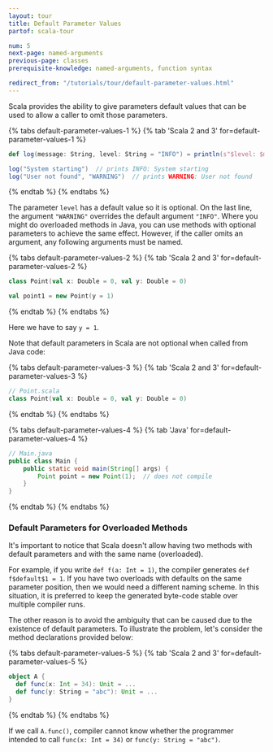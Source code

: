 ```yaml
---
layout: tour
title: Default Parameter Values
partof: scala-tour

num: 5
next-page: named-arguments
previous-page: classes
prerequisite-knowledge: named-arguments, function syntax

redirect_from: "/tutorials/tour/default-parameter-values.html"
---
```


Scala provides the ability to give parameters default values that can be used to allow a caller to omit those parameters.

{% tabs default-parameter-values-1 %}
{% tab 'Scala 2 and 3' for=default-parameter-values-1 %}
```scala mdoc
def log(message: String, level: String = "INFO") = println(s"$level: $message")

log("System starting")  // prints INFO: System starting
log("User not found", "WARNING")  // prints WARNING: User not found
```
{% endtab %}
{% endtabs %}


The parameter `level` has a default value so it is optional. On the last line, the argument `"WARNING"` overrides the default argument `"INFO"`. Where you might do overloaded methods in Java, you can use methods with optional parameters to achieve the same effect. However, if the caller omits an argument, any following arguments must be named.

{% tabs default-parameter-values-2 %}
{% tab 'Scala 2 and 3' for=default-parameter-values-2 %}
```scala mdoc
class Point(val x: Double = 0, val y: Double = 0)

val point1 = new Point(y = 1)
```
{% endtab %}
{% endtabs %}

Here we have to say `y = 1`.

Note that default parameters in Scala are not optional when called from Java code:

{% tabs default-parameter-values-3 %}
{% tab 'Scala 2 and 3' for=default-parameter-values-3 %}
```scala mdoc:reset
// Point.scala
class Point(val x: Double = 0, val y: Double = 0)
```
{% endtab %}
{% endtabs %}

{% tabs default-parameter-values-4 %}
{% tab 'Java' for=default-parameter-values-4 %}
```java
// Main.java
public class Main {
    public static void main(String[] args) {
        Point point = new Point(1);  // does not compile
    }
}
```
{% endtab %}
{% endtabs %}

### Default Parameters for Overloaded Methods

It's important to notice that Scala doesn't allow having two methods with default parameters and with the same name (overloaded).

For example, if you write `def f(a: Int = 1)`, the compiler generates `def f$default$1 = 1`. If you have two overloads with defaults on the same parameter position, then we would need a different naming scheme. In this situation, it is preferred to keep the generated byte-code stable over multiple compiler runs.

The other reason is to avoid the ambiguity that can be caused due to the existence of default parameters. To illustrate the problem, let's consider the method declarations provided below:

{% tabs default-parameter-values-5 %}
{% tab 'Scala 2 and 3' for=default-parameter-values-5 %}
```scala mdoc:fail
object A {
  def func(x: Int = 34): Unit = ...
  def func(y: String = "abc"): Unit = ...
}
```
{% endtab %}
{% endtabs %}

If we call `A.func()`, compiler cannot know whether the programmer intended to call `func(x: Int = 34)` or `func(y: String = "abc")`.
